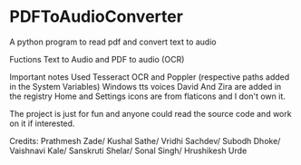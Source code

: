 # PDFToAudioConverter
A python program to read pdf and convert text to audio

Fuctions
Text to Audio and PDF to audio (OCR)

Important notes 
Used Tesseract OCR and Poppler (respective paths added in the System Variables)
Windows tts voices David And Zira are added in the registry
Home and Settings icons are from flaticons and I don't own it.


The project is just for fun and anyone could read the source code and work on it if interested.

Credits:
Prathmesh Zade/
Kushal Sathe/
Vridhi Sachdev/
Subodh Dhoke/
Vaishnavi Kale/
Sanskruti Shelar/
Sonal Singh/
Hrushikesh Urde
